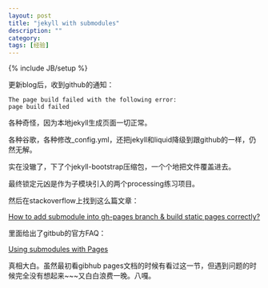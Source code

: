 ```yaml
---
layout: post
title: "jekyll with submodules"
description: ""
category: 
tags: [经验]
---
```

{% include JB/setup %}

更新blog后，收到github的通知：

    The page build failed with the following error:
    page build failed

各种奇怪，因为本地jekyll生成页面一切正常。

各种谷歌，各种修改_config.yml，还把jekyll和liquid降级到跟github的一样，仍然无解。

实在没辙了，下了个jekyll-bootstrap压缩包，一个个地把文件覆盖进去。

最终锁定元凶是作为子模块引入的两个processing练习项目。

然后在stackoverflow上找到这么篇文章：

[How to add submodule into gh-pages branch & build static pages correctly?](http://stackoverflow.com/questions/11817338/how-to-add-submodule-into-gh-pages-branch-build-static-pages-correctly)

里面给出了gitbub的官方FAQ：

[Using submodules with Pages](https://help.github.com/articles/using-submodules-with-pages)

真相大白。虽然最初看gibhub pages文档的时候有看过这一节，但遇到问题的时候完全没有想起来~~~又白白浪费一晚。八嘎。


